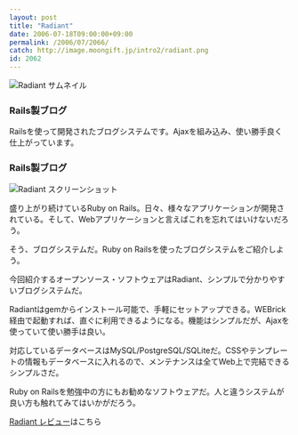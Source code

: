 ```yaml
---
layout: post
title: "Radiant"
date: 2006-07-18T09:00:00+09:00
permalink: /2006/07/2066/
catch: http://image.moongift.jp/intro2/radiant.png
id: 2062
---
```

 ![Radiant サムネイル](http://image.moongift.jp/intro2/radiant.t.png "Radiant サムネイル")
  

### Rails製ブログ
  
Railsを使って開発されたブログシステムです。Ajaxを組み込み、使い勝手良く仕上がっています。  
<!--more-->  

### Rails製ブログ
  

![Radiant スクリーンショット](http://image.moongift.jp/intro2/radiant.png "Radiant スクリーンショット")

  

盛り上がり続けているRuby on Rails。日々、様々なアプリケーションが開発されている。そして、Webアプリケーションと言えばこれを忘れてはいけないだろう。

  

そう、ブログシステムだ。Ruby on Railsを使ったブログシステムをご紹介しよう。

  

今回紹介するオープンソース・ソフトウェアはRadiant、シンプルで分かりやすいブログシステムだ。

  

Radiantはgemからインストール可能で、手軽にセットアップできる。WEBrick経由で起動すれば、直ぐに利用できるようになる。機能はシンプルだが、Ajaxを使っていて使い勝手は良い。

  

対応しているデータベースはMySQL/PostgreSQL/SQLiteだ。CSSやテンプレートの情報もデータベースに入れるので、メンテナンスは全てWeb上で完結できるシンプルさだ。

  

Ruby on Railsを勉強中の方にもお勧めなソフトウェアだ。人と違うシステムが良い方も触れてみてはいかがだろう。

  

[Radiant レビュー](http://oss.moongift.jp/review/i-2069.html)はこちら

